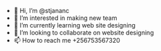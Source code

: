 - 👋 Hi, I’m @stjananc
- 👀 I’m interested in making new team
- 🌱 I’m currently learning web site designing
- 💞️ I’m looking to collaborate on website designing
- 📫 How to reach me +256753567320

<!---
stjananc/stjananc is a ✨ special ✨ repository because its `README.md` (this file) appears on your GitHub profile.
You can click the Preview link to take a look at your changes.
--->
